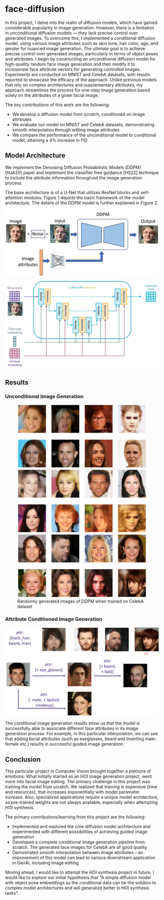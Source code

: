 # face-diffusion

In this project, I delve into the realm of diffusion models, which have gained considerable popularity in image generation. However, there is a limitation in unconditional diffusion models — they lack precise control over generated images. To overcome this, I implemented a conditional diffusion model, using various image attributes such as skin tone, hair color, age, and gender for nuanced image generation. The ultimate goal is to achieve precise control over generated images, particularly in terms of object poses and attributes. I begin by constructing an unconditional diffusion model for high-quality random face image generation and then modify it to incorporate face attribute vectors for generating controlled images. Experiments are conducted on MNIST and CelebA datasets, with results reported to showcase the efficacy of the approach. Unlike previous models that rely on complex architectures and supplementary attributes, my approach streamlines the process for one-step image generation based solely on the attributes of a given facial image.

The key contributions of this work are the following:
* We develop a diffusion model from scratch, conditioned on image attributes
* We evaluate our model on MNIST and CelebA datasets, demonstrating smooth interpolation through
editing image attributes
* We compare the performance of the unconditional model to conditional model, attaining a
4% increase in FID

## Model Architecture

We implement the Denoising Diffusion Probabilistic Models (DDPM) [HJA20] paper and implement the classifier free guidance [HS22] technique to include the attribute information throughout the image generation process.

The base architecture is of a U-Net that utilizes ResNet blocks and self-attention modules. Figure 1 depicts the basic framework of the model architecture. The details of the DDPM model is further explained in Figure 2

!["The overall architecture of our model. The DDPM model takes the noisy image as an input and iteratively denoises by predicting the noise contained in the image. During testing, pure noise is fed to the DDPM model along with the transformed face attributes and it generates face images."](images/Picture2.png)

![detailed_arch](images/Picture1.png "Our model architecture uses a U-Net model with ResNet Blocks and self attention layers. The timestep and learned attribute embedding is fed to the network at every iteration")

## Results
### Unconditional Image Generation

<figure>
  <img src="images/Untitled11.png" alt="Image 1" style="width:600px; margin-right: 20px;">
  <img src="images/Untitled12.png" alt="Image 2" style="width:600px; margin-right: 20px;">
  <img src="images/Untitled13.png" alt="Image 3" style="width:600px;">
  <figcaption>Randomly generated images of DDPM when trained on CelebA dataset</figcaption>
</figure>

### Attribute Conditioned Image Generation

![result2](images/Picture3.png "Face attribute interpolation results in CelebA")


The conditional image generation results show us that the model is successfully able to associate different face attributes in its image generation process. For example, in this particular interpolation, we can see that adding facial attributes (such as eyeglasses, beard and inverting male-female etc.) results in successful guided image generation.


## Conclusion

This particular project in Computer Vision brought together a plethora of emotions. What initially started as an HOI image generation project, went more into facial image editing. The primary challenge in this project was training the model from scratch. We realized that training is expensive (time and resources), that increases exponentially with model parameter increase. Also, specialized applications require a unique model architecture, so pre-trained weights are not always available, especially when attempting HOI synthesis.

The primary contributions/learning from this project are the following:

* Implemented and explored the core diffusion model architecture and experimented with different possibilities of achieving guided image generation
* Developed a complete conditional image generation pipeline from scratch. The generated face images for CelebA are of good quality
* Demostrated smooth interpolation between image attributes – an improvement of this model can lead to various downstream application in GenAI, including image editing

Moving ahead, I would like to attempt the HOI synthesis project in future. I would like to explore our initial hypothesis that "A simple diffusion model with object pose embeddings as the conditional data can be the solution to complex model architectures and will generalize better in HOI synthesis tasks".

